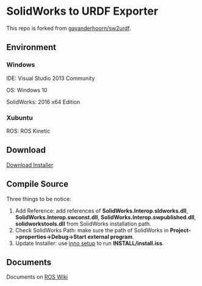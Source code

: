 # SolidWorks to URDF Exporter #

This repo is forked from [gavanderhoorn/sw2urdf](https://github.com/gavanderhoorn/sw2urdf).

## Environment ##

### Windows ###

IDE: Visual Studio 2013 Community

OS: Windows 10

SolidWorks: 2016 x64 Edition

### Xubuntu ###

ROS: ROS Kinetic

## Download ##

[Download Installer](https://github.com/Sayter99/sw2urdf/releases/download/v1.0/sw2urdfSetup.exe)

## Compile Source ##

Three things to be notice:

1. Add Reference: add references of **SolidWorks.Interop.sldworks.dll**, **SolidWorks.Interop.swconst.dll**, **SolidWorks.Interop.swpublished.dll**, **solidworkstools.dll** from SolidWorks installation path.
2. Check SolidWorks Path: make sure the path of SolidWorks in **Project->properties->Debug->Start external program**.
3. Update Installer: use [inno setup](http://www.jrsoftware.org/isinfo.php) to run **INSTALL/install.iss**.

## Documents ##

Documents on [ROS Wiki](http://wiki.ros.org/sw_urdf_exporter)
